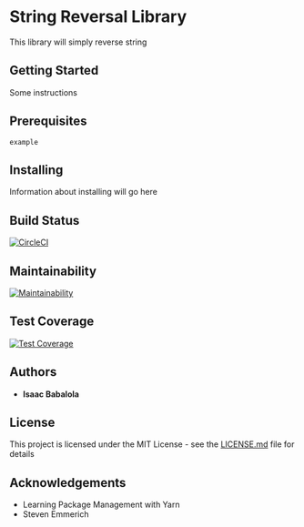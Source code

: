 # String Reversal Library

This library will simply reverse string

## Getting Started

Some instructions

## Prerequisites

```
example
```

## Installing

Information about installing will go here

## Build Status

[![CircleCI](https://circleci.com/gh/Ibabalola/string-library/tree/master.svg?style=svg)](https://circleci.com/gh/Ibabalola/string-library/tree/master) 

## Maintainability

[![Maintainability](https://api.codeclimate.com/v1/badges/a99a88d28ad37a79dbf6/maintainability)](https://codeclimate.com/github/codeclimate/codeclimate/maintainability)

## Test Coverage

[![Test Coverage](https://api.codeclimate.com/v1/badges/a99a88d28ad37a79dbf6/test_coverage)](https://codeclimate.com/github/codeclimate/codeclimate/test_coverage)

## Authors

* **Isaac Babalola** 

## License 

This project is licensed under the MIT License  - see the [LICENSE.md](LICENSE.md) file for details

## Acknowledgements 

* Learning Package Management with Yarn
* Steven Emmerich